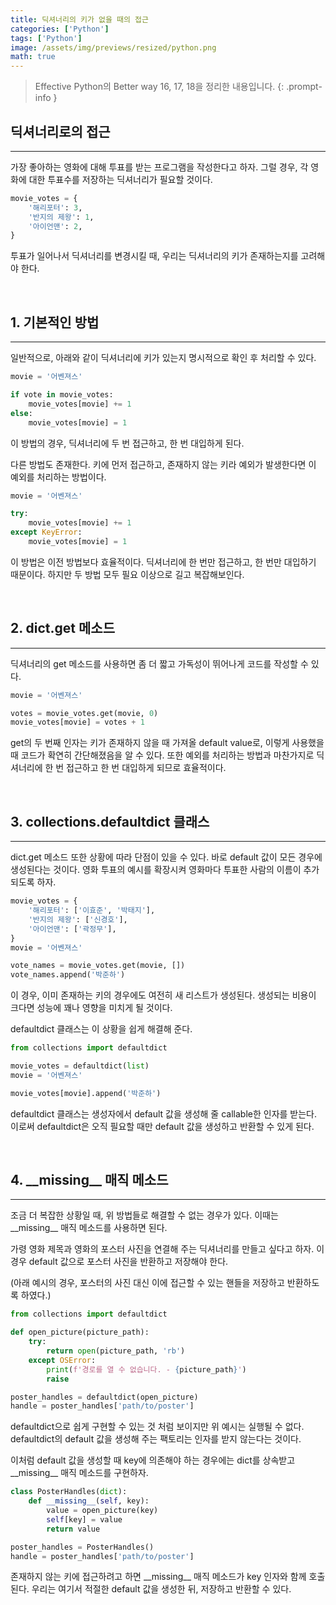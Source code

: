 ```yaml
---
title: 딕셔너리의 키가 없을 때의 접근
categories: ['Python']
tags: ['Python']
image: /assets/img/previews/resized/python.png
math: true
---
```

> Effective Python의 Better way 16, 17, 18을 정리한 내용입니다.
{: .prompt-info }

## 딕셔너리로의 접근
---

가장 좋아하는 영화에 대해 투표를 받는 프로그램을 작성한다고 하자.
그럴 경우, 각 영화에 대한 투표수를 저장하는 딕셔너리가 필요할 것이다.

~~~python
movie_votes = {
    '해리포터': 3,
    '반지의 제왕': 1,
    '아이언맨': 2,
}
~~~

투표가 일어나서 딕셔너리를 변경시킬 때, 우리는 딕셔너리의 키가 존재하는지를 고려해야 한다.

<br />

## 1. 기본적인 방법
---

일반적으로, 아래와 같이 딕셔너리에 키가 있는지 명시적으로 확인 후 처리할 수 있다.

~~~python
movie = '어벤져스'

if vote in movie_votes:
    movie_votes[movie] += 1
else:
    movie_votes[movie] = 1
~~~

이 방법의 경우, 딕셔너리에 두 번 접근하고, 한 번 대입하게 된다.

다른 방법도 존재한다. 키에 먼저 접근하고, 존재하지 않는 키라 예외가 발생한다면 이 예외를 처리하는 방법이다.

~~~python
movie = '어벤져스'

try:
    movie_votes[movie] += 1
except KeyError:
    movie_votes[movie] = 1
~~~

이 방법은 이전 방법보다 효율적이다. 딕셔너리에 한 번만 접근하고, 한 번만 대입하기 때문이다.
하지만 두 방법 모두 필요 이상으로 길고 복잡해보인다.

<br />

## 2. dict.get 메소드
---

딕셔너리의 get 메소드를 사용하면 좀 더 짧고 가독성이 뛰어나게 코드를 작성할 수 있다.

~~~python 
movie = '어벤져스'

votes = movie_votes.get(movie, 0)
movie_votes[movie] = votes + 1
~~~

get의 두 번째 인자는 키가 존재하지 않을 때 가져올 default value로, 이렇게 사용했을 때 코드가 확연히 간단해졌음을 알 수 있다.
또한 예외를 처리하는 방법과 마찬가지로 딕셔너리에 한 번 접근하고 한 번 대입하게 되므로 효율적이다.

<br />

## 3. collections.defaultdict 클래스
---

dict.get 메소드 또한 상황에 따라 단점이 있을 수 있다. 
바로 default 값이 모든 경우에 생성된다는 것이다.
영화 투표의 예시를 확장시켜 영화마다 투표한 사람의 이름이 추가되도록 하자.

~~~python
movie_votes = {
    '해리포터': ['이효준', '박태지'],
    '반지의 제왕': ['신경호'],
    '아이언맨': ['곽정무'],
}
movie = '어벤져스'

vote_names = movie_votes.get(movie, [])
vote_names.append('박준하')
~~~

이 경우, 이미 존재하는 키의 경우에도 여전히 새 리스트가 생성된다. 생성되는 비용이 크다면 성능에 꽤나 영향을 미치게 될 것이다.

defaultdict 클래스는 이 상황을 쉽게 해결해 준다.

~~~python
from collections import defaultdict

movie_votes = defaultdict(list)
movie = '어벤져스'

movie_votes[movie].append('박준하')
~~~

defaultdict 클래스는 생성자에서 default 값을 생성해 줄 callable한 인자를 받는다. 이로써 defaultdict은 오직 필요할 때만 default 값을 생성하고 반환할 수 있게 된다.

<br />

## 4. \_\_missing__ 매직 메소드
---

조금 더 복잡한 상황일 때, 위 방법들로 해결할 수 없는 경우가 있다. 이때는 \_\_missing__ 매직 메소드를 사용하면 된다.

가령 영화 제목과 영화의 포스터 사진을 연결해 주는 딕셔너리를 만들고 싶다고 하자. 이 경우 default 값으로 포스터 사진을 반환하고 저장해야 한다. 

(아래 예시의 경우, 포스터의 사진 대신 이에 접근할 수 있는 핸들을 저장하고 반환하도록 하였다.)

~~~python
from collections import defaultdict

def open_picture(picture_path):
    try:
        return open(picture_path, 'rb')
    except OSError:
        print(f'경로를 열 수 없습니다. - {picture_path}')
        raise

poster_handles = defaultdict(open_picture)
handle = poster_handles['path/to/poster']
~~~

defaultdict으로 쉽게 구현할 수 있는 것 처럼 보이지만 위 예시는 실행될 수 없다. defaultdict의 default 값을 생성해 주는 팩토리는 인자를 받지 않는다는 것이다.

이처럼 default 값을 생성할 때 key에 의존해야 하는 경우에는 dict를 상속받고 \_\_missing__ 매직 메소드를 구현하자.

~~~python
class PosterHandles(dict):
    def __missing__(self, key):
        value = open_picture(key)
        self[key] = value
        return value

poster_handles = PosterHandles()
handle = poster_handles['path/to/poster']
~~~

존재하지 않는 키에 접근하려고 하면 \_\_missing__ 매직 메소드가 key 인자와 함께 호출된다. 우리는 여기서 적절한 default 값을 생성한 뒤, 저장하고 반환할 수 있다.